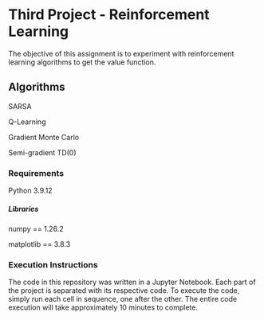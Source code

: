 # Third Project - Reinforcement Learning

The objective of this assignment is to experiment with reinforcement learning algorithms to get the value function.

## Algorithms
SARSA

Q-Learning

Gradient Monte Carlo

Semi-gradient TD(0)

### Requirements

Python 3.9.12

##### Libraries
numpy == 1.26.2

matplotlib == 3.8.3

### Execution Instructions

The code in this repository was written in a Jupyter Notebook. Each part of the project is separated with its respective code. To execute the code, simply run each cell in sequence, one after the other. The entire code execution will take approximately 10 minutes to complete. 
